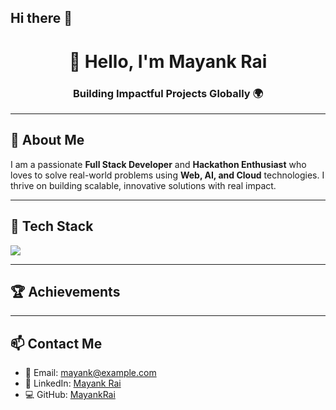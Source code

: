 ## Hi there 👋
<h1 align="center">👋 Hello, I'm Mayank Rai</h1>
<h3 align="center">Building Impactful Projects Globally 🌍</h3>

---

## 🚀 About Me

I am a passionate **Full Stack Developer** and **Hackathon Enthusiast** who loves to solve real-world problems using **Web, AI, and Cloud** technologies. I thrive on building scalable, innovative solutions with real impact.

---

## 🧰 Tech Stack

<p align="left">
  <img src="https://skillicons.dev/icons?i=c,cpp,js,html,css,git,github,vscode" />
</p>

---

## 🏆 Achievements

---

## 📫 Contact Me

- 📧 Email: mayank@example.com
- 🔗 LinkedIn: [Mayank Rai](https://www.linkedin.com/in/yourprofile)
- 💻 GitHub: [MayankRai](https://github.com/MayankRai)



